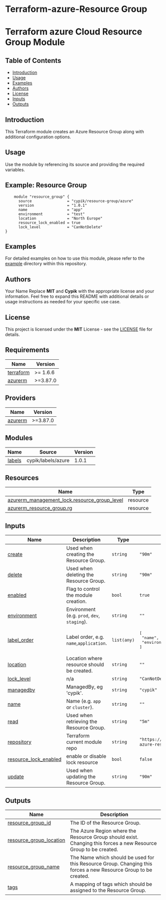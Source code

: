 # Terraform-azure-Resource Group

# Terraform azure Cloud Resource Group Module

## Table of Contents
- [Introduction](#introduction)
- [Usage](#usage)
- [Examples](#examples)
- [Authors](#authors)
- [License](#license)
- [Inputs](#inputs)
- [Outputs](#outputs)

## Introduction
This Terraform module creates an Azure Resource Group along with additional configuration options.


## Usage
Use the module by referencing its source and providing the required variables.

## Example: Resource Group

```hcl
    module "resource_group" {
      source                = "cypik/resource-group/azure"
      version               = "1.0.1"
      name                  = "app"
      environment           = "test"
      location              = "North Europe"
      resource_lock_enabled = true
      lock_level            = "CanNotDelete"
}
```

## Examples
For detailed examples on how to use this module, please refer to the [example](https://github.com/cypik/terraform-azure-resource-group/blob/master/_example) directory within this repository.

## Authors
Your Name
Replace **MIT** and **Cypik** with the appropriate license and your information. Feel free to expand this README with additional details or usage instructions as needed for your specific use case.


## License
 This project is licensed under the **MIT** License - see the [LICENSE](https://github.com/cypik/terraform-azure-resource-group/blob/master/LICENSE) file for details.




<!-- BEGIN_TF_DOCS -->
## Requirements

| Name | Version |
|------|---------|
| <a name="requirement_terraform"></a> [terraform](#requirement\_terraform) | >= 1.6.6 |
| <a name="requirement_azurerm"></a> [azurerm](#requirement\_azurerm) | >=3.87.0 |

## Providers

| Name | Version |
|------|---------|
| <a name="provider_azurerm"></a> [azurerm](#provider\_azurerm) | >=3.87.0 |

## Modules

| Name | Source | Version |
|------|--------|---------|
| <a name="module_labels"></a> [labels](#module\_labels) | cypik/labels/azure | 1.0.1 |

## Resources

| Name | Type |
|------|------|
| [azurerm_management_lock.resource_group_level](https://registry.terraform.io/providers/hashicorp/azurerm/latest/docs/resources/management_lock) | resource |
| [azurerm_resource_group.rg](https://registry.terraform.io/providers/hashicorp/azurerm/latest/docs/resources/resource_group) | resource |

## Inputs

| Name | Description | Type | Default | Required |
|------|-------------|------|---------|:--------:|
| <a name="input_create"></a> [create](#input\_create) | Used when creating the Resource Group. | `string` | `"90m"` | no |
| <a name="input_delete"></a> [delete](#input\_delete) | Used when deleting the Resource Group. | `string` | `"90m"` | no |
| <a name="input_enabled"></a> [enabled](#input\_enabled) | Flag to control the module creation. | `bool` | `true` | no |
| <a name="input_environment"></a> [environment](#input\_environment) | Environment (e.g. `prod`, `dev`, `staging`). | `string` | `""` | no |
| <a name="input_label_order"></a> [label\_order](#input\_label\_order) | Label order, e.g. `name`,`application`. | `list(any)` | <pre>[<br>  "name",<br>  "environment"<br>]</pre> | no |
| <a name="input_location"></a> [location](#input\_location) | Location where resource should be created. | `string` | `""` | no |
| <a name="input_lock_level"></a> [lock\_level](#input\_lock\_level) | n/a | `string` | `"CanNotDelete"` | no |
| <a name="input_managedby"></a> [managedby](#input\_managedby) | ManagedBy, eg 'cypik'. | `string` | `"cypik"` | no |
| <a name="input_name"></a> [name](#input\_name) | Name  (e.g. `app` or `cluster`). | `string` | `""` | no |
| <a name="input_read"></a> [read](#input\_read) | Used when retrieving the Resource Group. | `string` | `"5m"` | no |
| <a name="input_repository"></a> [repository](#input\_repository) | Terraform current module repo | `string` | `"https://github.com/cypik/terraform-azure-resource-group.git"` | no |
| <a name="input_resource_lock_enabled"></a> [resource\_lock\_enabled](#input\_resource\_lock\_enabled) | enable or disable lock resource | `bool` | `false` | no |
| <a name="input_update"></a> [update](#input\_update) | Used when updating the Resource Group. | `string` | `"90m"` | no |

## Outputs

| Name | Description |
|------|-------------|
| <a name="output_resource_group_id"></a> [resource\_group\_id](#output\_resource\_group\_id) | The ID of the Resource Group. |
| <a name="output_resource_group_location"></a> [resource\_group\_location](#output\_resource\_group\_location) | The Azure Region where the Resource Group should exist. Changing this forces a new Resource Group to be created. |
| <a name="output_resource_group_name"></a> [resource\_group\_name](#output\_resource\_group\_name) | The Name which should be used for this Resource Group. Changing this forces a new Resource Group to be created. |
| <a name="output_tags"></a> [tags](#output\_tags) | A mapping of tags which should be assigned to the Resource Group. |
<!-- END_TF_DOCS -->